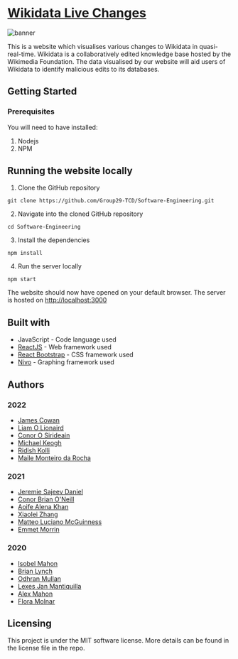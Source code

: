 # [Wikidata Live Changes](https://group29-tcd.github.io/Software-Engineering/)

![banner](data/Dashboard.gif)

This is a website which visualises various changes to Wikidata in quasi-real-time. Wikidata is a collaboratively edited knowledge base hosted by the Wikimedia Foundation. The data visualised by our website will aid users of Wikidata to identify malicious edits to its databases.

## Getting Started

### Prerequisites

You will need to have installed:

1. Nodejs
2. NPM

## Running the website locally

1. Clone the GitHub repository

```
git clone https://github.com/Group29-TCD/Software-Engineering.git
```

2. Navigate into the cloned GitHub repository

```
cd Software-Engineering
```

3. Install the dependencies

```
npm install
```

4. Run the server locally

```
npm start
```

The website should now have opened on your default browser. The server is hosted on [http://localhost:3000](http://localhost:3000)

## Built with

* JavaScript - Code language used
* [ReactJS](https://reactjs.org/) - Web framework used
* [React Bootstrap](https://react-bootstrap.github.io/) - CSS framework used
* [Nivo](https://nivo.rocks/) - Graphing framework used

## Authors
### 2022
* [James Cowan](https://github.com/JayCowan)
* [Liam O Lionaird](https://github.com/liam-ol)
* [Conor O Sirideain](https://github.com/Tepja16)
* [Michael Keogh](https://github.com/M-Keogh)
* [Ridish Kolli](https://github.com/ridish05)
* [Maile Monteiro da Rocha](https://github.com/maile-mdr)

### 2021
* [Jeremie Sajeev Daniel](https://github.com/JeremieSD)
* [Conor Brian O'Neill](https://github.com/conoro24)
* [Aoife Alena Khan](https://github.com/aoife-K)
* [Xiaolei Zhang](https://github.com/Xiaoleiii)
* [Matteo Luciano McGuinness](https://github.com/m477301)
* [Emmet Morrin](https://github.com/Unimuspanet)

### 2020
* [Isobel Mahon](https://github.com/isobelm)
* [Brian Lynch](https://github.com/brianlunch)
* [Odhran Mullan](https://github.com/omullan)
* [Lexes Jan Mantiquilla](https://github.com/lexesjan)
* [Alex Mahon](https://github.com/Juuiko)
* [Flora Molnar](https://github.com/flora-m)

## Licensing 
This project is under the MIT software license. More details can be found in the license file in the repo.
